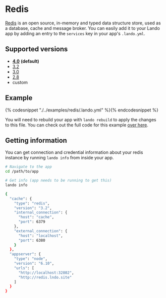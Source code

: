 Redis
=====

[Redis](https://redis.io/) is an open source, in-memory and typed data structure store, used as a database, cache and message broker. You can easily add it to your Lando app by adding an entry to the `services` key in your app's `.lando.yml`.

Supported versions
------------------

*   **[4.0](https://hub.docker.com/r/_/redis/)** **(default)**
*   [3.2](https://hub.docker.com/r/_/redis/)
*   [3.0](https://hub.docker.com/r/_/redis/)
*   [2.8](https://hub.docker.com/r/_/redis/)
*   custom

Example
-------

{% codesnippet "./../examples/redis/.lando.yml" %}{% endcodesnippet %}

You will need to rebuild your app with `lando rebuild` to apply the changes to this file. You can check out the full code for this example [over here](https://github.com/lando/lando/tree/master/examples/redis).

Getting information
-------------------

You can get connection and credential information about your redis instance by running `lando info` from inside your app.

```bash
# Navigate to the app
cd /path/to/app

# Get info (app needs to be running to get this)
lando info

{
  "cache": {
    "type": "redis",
    "version": "3.2",
    "internal_connection": {
      "host": "cache",
      "port": 6379
    },
    "external_connection": {
      "host": "localhost",
      "port": 6380
    }
  },
  "appserver": {
    "type": "node",
    "version": "6.10",
    "urls": [
      "http://localhost:32802",
      "http://redis.lndo.site"
    ]
  }
}
```
